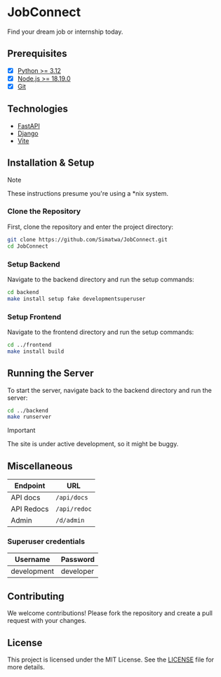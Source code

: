 # JobConnect
Find your dream job or internship today.

## Prerequisites

- [x] [Python >= 3.12](https://python.org)
- [x] [Node.js >= 18.19.0](https://nodejs.org/)
- [x] [Git](https://gith)

## Technologies

- [FastAPI](https://fastapi.tiangolo.com/)
- [Django](https://www.djangoproject.com/)
- [Vite](https://vitejs.dev/)

## Installation & Setup

> [!NOTE]
> These instructions presume you're using a *nix system.

### Clone the Repository

First, clone the repository and enter the project directory:

```sh
git clone https://github.com/Simatwa/JobConnect.git
cd JobConnect
```

### Setup Backend

Navigate to the backend directory and run the setup commands:

```sh
cd backend
make install setup fake developmentsuperuser
```

### Setup Frontend

Navigate to the frontend directory and run the setup commands:

```sh
cd ../frontend
make install build
```

## Running the Server

To start the server, navigate back to the backend directory and run the server:

```sh
cd ../backend
make runserver
```

> [!IMPORTANT]
> The site is under active development, so it might be buggy.


## Miscellaneous

| Endpoint    |  URL          |
|-------------|---------------|
| API docs    | `/api/docs`   |
| API Redocs  | `/api/redoc`  |
| Admin       | `/d/admin`    |

### Superuser credentials

| Username    | Password    |
|-------------|-------------|
| development | developer   |



## Contributing

We welcome contributions! Please fork the repository and create a pull request with your changes.

## License

This project is licensed under the MIT License. See the [LICENSE](LICENSE) file for more details.


